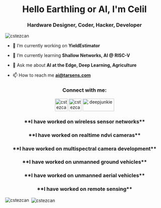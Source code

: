 
<h1 align="center">Hello Earthling or AI, I'm Celil</h1>
<h3 align="center">Hardware Designer, Coder, Hacker, Developer</h3>

<p align="left"> <img src="https://komarev.com/ghpvc/?username=cstezcan&label=Profile%20views&color=388e3c&style=flat" alt="cstezcan" /> </p>

- 🔭 I’m currently working on **YieldEstimator**

- 🌱 I’m currently learning **Shallow Networks, AI @ RISC-V**

- 💬 Ask me about **AI at the Edge, Deep Learning, Agriculture**

- 📫 How to reach me **ai@tarsens.com**

<h3 align="center">Connect with me:</h3>
<p align="center">
<a href="https://twitter.com/cstezcan" target="blank"><img align="center" src="https://github.com/twitter.png" alt="cstezcan" height="40" width="40" /></a>
<a href="https://linkedin.com/in/cstezcan/" target="blank"><img align="center" src="https://github.com/linkedin.png" alt="cstezcan/" height="40" width="40" /></a>
<a href="https://kaggle.com/deepjunkie" target="blank"><img align="center" src="https://www.kaggle.com/static/images/site-logo.png" alt="deepjunkie" height="40" width="100" /></a>
</p>

<h3 align="center">**I have worked on wireless sensor networks**</h3>
<h3 align="center">**I have worked on realtime ndvi cameras**</h3>
<h3 align="center">**I have worked on multispectral camera development**</h3>
<h3 align="center">**I have worked on unmanned ground vehicles**</h3>
<h3 align="center">**I have worked on unmanned aerial vehicles**</h3>
<h3 align="center">**I have worked on remote sensing**</h3>


<p><img align="left" src="https://github-readme-stats.vercel.app/api/top-langs?username=cstezcan&show_icons=true&locale=en&layout=compact" alt="cstezcan" /></p>

<p>&nbsp;<img align="center" src="https://github-readme-stats.vercel.app/api?username=cstezcan&show_icons=true&locale=en" alt="cstezcan" /></p>
